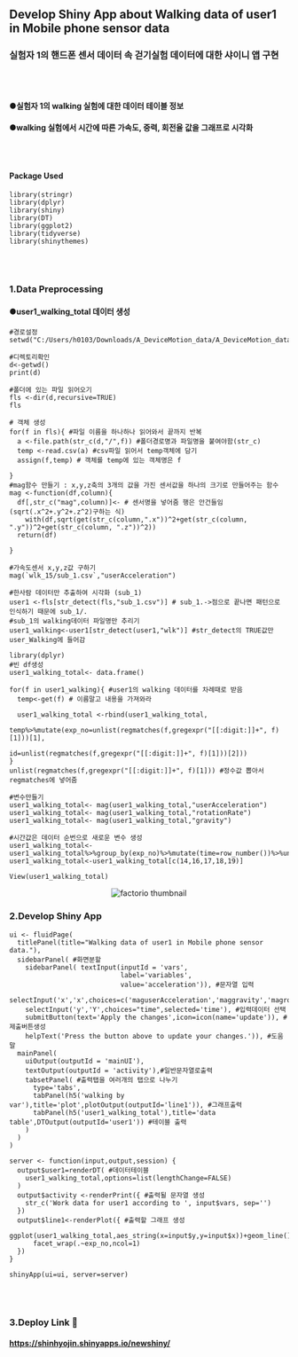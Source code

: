 ## **Develop Shiny App about Walking data of user1 in Mobile phone sensor data**
### **실험자 1의 핸드폰 센서 데이터 속 걷기실험 데이터에 대한 샤이니 앱 구현**
###### ⠀
#### ●실험자 1의 walking 실험에 대한 데이터 테이블 정보
#### ●walking 실험에서 시간에 따른 가속도, 중력, 회전율 값을 그래프로 시각화 
###### ⠀
#### Package Used
```
library(stringr)
library(dplyr)
library(shiny)
library(DT)
library(ggplot2)
library(tidyverse)
library(shinythemes)
```
###### ⠀
### 1.Data Preprocessing
#### ●user1_walking_total 데이터 생성
```
#경로설정
setwd("C:/Users/h0103/Downloads/A_DeviceMotion_data/A_DeviceMotion_data")

#디렉토리확인
d<-getwd()
print(d)

#폴더에 있는 파일 읽어오기
fls <-dir(d,recursive=TRUE)
fls

# 객체 생성
for(f in fls){ #파일 이름을 하나하나 읽어와서 끝까지 반복
  a <-file.path(str_c(d,"/",f)) #폴더경로명과 파일명을 붙여야함(str_c)
  temp <-read.csv(a) #csv파일 읽어서 temp객체에 담기
  assign(f,temp) # 객체를 temp에 있는 객체명은 f
  
}
#mag함수 만들기 : x,y,z축의 3개의 값을 가진 센서값을 하나의 크기로 만들어주는 함수
mag <-function(df,column){
  df[,str_c("mag",column)]<- # 센서명을 넣어줌 행은 안건들임 (sqrt(.x^2+.y^2+.z^2)구하는 식)
    with(df,sqrt(get(str_c(column,".x"))^2+get(str_c(column, ".y"))^2+get(str_c(column, ".z"))^2))
  return(df)
  
}

#가속도센서 x,y,z값 구하기
mag(`wlk_15/sub_1.csv`,"userAcceleration")

#한사람 데이터만 추출하여 시각화 (sub_1)
user1 <-fls[str_detect(fls,"sub_1.csv")] # sub_1.->점으로 끝나면 패턴으로 인식하기 때문에 sub_1/.
#sub_1의 walking데이터 파일명만 추리기
user1_walking<-user1[str_detect(user1,"wlk")] #str_detect의 TRUE값만 user_Walking에 들어감

library(dplyr)
#빈 df생성
user1_walking_total<- data.frame()

for(f in user1_walking){ #user1의 walking 데이터를 차례때로 받음
  temp<-get(f) # 이름말고 내용을 가져와라
  
  user1_walking_total <-rbind(user1_walking_total,
                              temp%>%mutate(exp_no=unlist(regmatches(f,gregexpr("[[:digit:]]+", f)[1]))[1],
                                            id=unlist(regmatches(f,gregexpr("[[:digit:]]+", f)[1]))[2]))
}
unlist(regmatches(f,gregexpr("[[:digit:]]+", f)[1])) #정수값 뽑아서 regmatches에 넣어줌

#변수만들기
user1_walking_total<- mag(user1_walking_total,"userAcceleration")
user1_walking_total<- mag(user1_walking_total,"rotationRate")
user1_walking_total<- mag(user1_walking_total,"gravity")

#시간값은 데이터 순번으로 새로운 변수 생성
user1_walking_total<-user1_walking_total%>%group_by(exp_no)%>%mutate(time=row_number())%>%ungroup()
user1_walking_total<-user1_walking_total[c(14,16,17,18,19)]

View(user1_walking_total)
```
<p align="center">
  <img src="https://user-images.githubusercontent.com/80669371/125882173-9ffca611-3c48-4d84-bfc7-13cde61fe4ea.png" alt="factorio thumbnail"/>
</p> 


### 2.Develop Shiny App
```
ui <- fluidPage(
  titlePanel(title="Walking data of user1 in Mobile phone sensor data."),
  sidebarPanel( #화면분할
    sidebarPanel( textInput(inputId = 'vars',
                            label='variables',
                            value='acceleration')), #문자열 입력
    selectInput('x','x',choices=c('maguserAcceleration','maggravity','magrotationRate'),selected='maguserAcceleration'),
    selectInput('y','Y',choices="time",selected='time'), #입력데이터 선택
    submitButton(text='Apply the changes',icon=icon(name='update')), #제출버튼생성
    helpText('Press the button above to update your changes.')), #도움말
  mainPanel(
    uiOutput(outputId = 'mainUI'), 
    textOutput(outputId = 'activity'),#일반문자열로출력
    tabsetPanel( #출력탭을 여러개의 탭으로 나누기
      type='tabs',
      tabPanel(h5('walking by var'),title='plot',plotOutput(outputId='line1')), #그래프출력
      tabPanel(h5('user1_walking_total'),title='data table',DTOutput(outputId='user1')) #테이블 출력
    )
  )
)

server <- function(input,output,session) {
  output$user1=renderDT( #데이터테이블
    user1_walking_total,options=list(lengthChange=FALSE)
  )
  output$activity <-renderPrint({ #출력될 문자열 생성
    str_c('Work data for user1 according to ', input$vars, sep='')
  })
  output$line1<-renderPlot({ #출력할 그래프 생성
    ggplot(user1_walking_total,aes_string(x=input$y,y=input$x))+geom_line()+
      facet_wrap(.~exp_no,ncol=1)
  })
}

shinyApp(ui=ui, server=server)
```
###### ⠀
### 3.Deploy Link 🔗
#### https://shinhyojin.shinyapps.io/newshiny/


